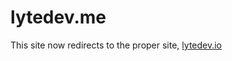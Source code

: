 # lytedev.me

This site now redirects to the proper site, [lytedev.io][lytedev.io]


[lytedev.io]: https://lytedev.io

